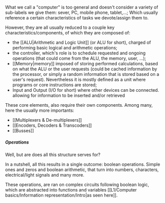 What we call a "computer" is too general and doesn't consider a variety of sub-labels we give them: sever, PC, mobile phone, tablet,...; Which usually reference a certain characteristics of tasks we devote/assign them to. 

However, they are all usually reduced to a couple key characteristics/components, of which they are composed of:
- the [[ALU|Arithmetic and Logic Unit]] (or ALU for short), charged of performing basic logical and arithmetic operations;
- the controller, which's role is to schedule requested and ongoing operations (that could come from the ALU, the memory, user, ...);
- [[Memory|memory]] imposed of storing performed calculations, based on what the ALU or the user requests (could be cached information by the processor, or simply a random information that is stored based on a user's request).
  Nevertheless it is mostly defined as a unit where programs or core instructions are stored;
- Input and Output (I/O for short) where other devices can be connected. allowing for information to be inserted and/or retrieved

These core elements, also require their own components. Among many, here the usually more importants: 
- [[Multiplexers & De-multiplexers]]
- [[Encoders, Decoders & Transcoders]]
- [[Busses]]

##### Operations
Well, but are does all this structure serves for? 

In a nutshell, all this results in a single outcome: boolean operations. Simple ones and zeros and boolean arithmetic, that turn into numbers, characters, electrical/light signals and many more.

These operations, are ran on complex circuits following boolean logic, which are  abstracted into functions and variables [[L1/Computer basics/Information representation/Intro|as seen here]].
